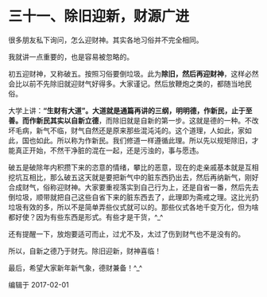# 三十一、除旧迎新，财源广进

很多朋友私下询问，怎么迎财神。其实各地习俗并不完全相同。

我就讲一点重要的，也是容易被忽略的。

初五迎财神，又称破五。按照习俗要倒垃圾。此为**除旧，然后再迎财神**，这样必然会比以前不先除旧就迎财气好得多。大家谨记。然后放鞭炮之类的，都随当地民俗。

大学上讲：**“生财有大道”。**大道就是通篇再讲的三纲，明明德，作新民，止于至善。而作新民其实以**自新立德**，而除旧就是自新的第一步。这就是德的一种。不改坏毛病，新气不临，财气自然还是原来那些混沌沌的。这个道理，人如此，家如此，国也如此。所以称为作新民。我们修道一样遵循此理。所以先以规矩除旧，才能真正开始，不然干净脏的混在一起，还是污浊的，事与愿违。

破五是破除年内积攒下来的恣意的情绪，攀比的恶意，现在的走亲戚基本就是互相挖坑互相比，那么破五这天就是要把新气中的脏东西扔出去，然后再纳新气，刚好合成财气，俗称迎财神。大家要重视落实到自己行为上，还是自省一番，然后先去倒垃圾，顺带就把自己这些自省下来的脏东西去了，此理即为斋戒之理。这比光扔垃圾有效的多，所以不是简单弄些仪式就可以的。那些仪式各地千变万化，但为啥都好使？因为有些东西是形式。有些才是干货，^_^

还有提醒一下，放炮要适可而止，过尤不及，太过了伤到财气也不是没有的。

所以，自新之德乃于财先。除旧迎新，财神喜临！

最后，希望大家新年新气象，德财兼备！^_^

编辑于 2017-02-01
